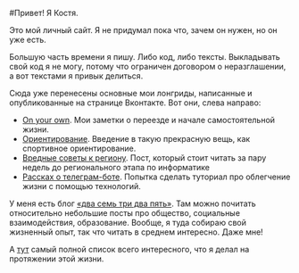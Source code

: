 #Привет! Я Костя.

Это мой личный сайт. Я не придумал пока что, зачем он нужен, но он уже есть.

Большую часть времени я пишу. Либо код, либо тексты. Выкладывать свой код я не могу, потому что ограничен договором о неразглашении, а вот текстами я привык делиться.

Сюда уже перенесены основные мои лонгриды, написанные и опубликованные на странице Вконтакте. Вот они, слева направо:

* [On your own](/on-your-own). Мои заметки о переезде и начале самостоятельной жизни.
* [Ориентирование](/orienteering). Введение в такую прекрасную вещь, как спортивное ориентирование.
* [Вредные советы к региону](/region-is-coming). Пост, который стоит читать за пару недель до регионального этапа по информатике
* [Рассках о телеграм-боте](/tgbot-guide). Попытка сделать туториал про облегчение жизни с помощью технологий.

У меня есть блог [«два семь три два пять»](https://vk.com/blog_27325). Там можно почитать относительно небольшие посты про общество, социальные взаимодействия, образование. Вообще, я туда собираю свой жизненный опыт, так что читать в среднем интересно. Даже мне!

А [тут](/)  самый полной список всего интересного, что я делал на протяжении этой жизни.
